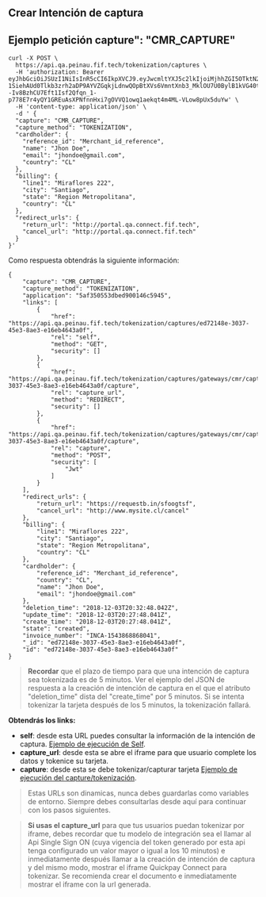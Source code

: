 ## Crear Intención de captura

## Ejemplo petición capture": "CMR_CAPTURE"

```
curl -X POST \
  https://api.qa.peinau.fif.tech/tokenization/captures \
  -H 'authorization: Bearer eyJhbGciOiJSUzI1NiIsInR5cCI6IkpXVCJ9.eyJwcmltYXJ5c2lkIjoiMjhhZGI5OTktN2EyZS03MGI4LWMwOTItZTRjMTZhOWU5ZTBhIiwidW5pcXVlX25hbWUiOiJUb2lwYXRvLmNvbSIsImdyb3Vwc2lkIjoiQVBQTCIsImlzcyI6IkZhbGFiZWxsYSIsImF1ZCI6IldlYiIsInR5cGUiOiJCZWFyZXIiLCJzY29wZSI6W10sImlhdCI6MTUxMzE3Nzk1OCwiZXhwIjoxNTEzMTc4ODU4fQ.OYBksNEvNBU012fJt4IhUnQ5g0szPXPmivD2GvprLczjbG6Pd7HeSyWddSCVOAwAXfycNMzwn0nb_6VdYMqbSzE3T9Bu0Oqzih4b_BfLLb4EwpRQ3L0ObFNkJTI2hfIMUNJQ5ohT8b2yR-1SiehAUd0Tlkb3zrh2aDP9AYVZGqkjLdnwQOpBtXVs6VmntXnb3_MklOU7U0BylB1kVG40t9qfSxf79DYTcr3JWs6LdCFDThkudMZtJfnjYsOoqt--Iv8BzhCU7Eft1Isf2Qfqn_1-p778E7r4yQY1GREuAsXPNfnnHxi7gOVVQ1owq1aekqt4m4ML-VLow8pUx5duYw' \
  -H 'content-type: application/json' \
  -d ' {
  "capture": "CMR_CAPTURE",
  "capture_method": "TOKENIZATION",
  "cardholder": {
    "reference_id": "Merchant_id_reference",
    "name": "Jhon Doe",
    "email": "jhondoe@gmail.com",
    "country": "CL"
  },
  "billing": {
    "line1": "Miraflores 222",
    "city": "Santiago",
    "state": "Region Metropolitana",
    "country": "CL"
  },
  "redirect_urls": {
    "return_url": "http://portal.qa.connect.fif.tech",
    "cancel_url": "http://portal.qa.connect.fif.tech"
  }
}'
 ```

Como respuesta obtendrás la siguiente información:

```
{
    "capture": "CMR_CAPTURE",
    "capture_method": "TOKENIZATION",
    "application": "5af350553dbed900146c5945",
    "links": [
        {
            "href": "https://api.qa.peinau.fif.tech/tokenization/captures/ed72148e-3037-45e3-8ae3-e16eb4643a0f",
            "rel": "self",
            "method": "GET",
            "security": []
        },
        {
            "href": "https://api.qa.peinau.fif.tech/tokenization/captures/gateways/cmr/capture/ed72148e-3037-45e3-8ae3-e16eb4643a0f/capture",
            "rel": "capture_url",
            "method": "REDIRECT",
            "security": []
        },
        {
            "href": "https://api.qa.peinau.fif.tech/tokenization/captures/gateways/cmr/capture/ed72148e-3037-45e3-8ae3-e16eb4643a0f/capture",
            "rel": "capture",
            "method": "POST",
            "security": [
                "Jwt"
            ]
        }
    ],
    "redirect_urls": {
        "return_url": "https://requestb.in/sfoogtsf",
        "cancel_url": "http://www.mysite.cl/cancel"
    },
    "billing": {
        "line1": "Miraflores 222",
        "city": "Santiago",
        "state": "Region Metropolitana",
        "country": "CL"
    },
    "cardholder": {
        "reference_id": "Merchant_id_reference",
        "country": "CL",
        "name": "Jhon Doe",
        "email": "jhondoe@gmail.com"
    },
    "deletion_time": "2018-12-03T20:32:48.042Z",
    "update_time": "2018-12-03T20:27:48.041Z",
    "create_time": "2018-12-03T20:27:48.041Z",
    "state": "created",
    "invoice_number": "INCA-1543868868041",
    "_id": "ed72148e-3037-45e3-8ae3-e16eb4643a0f",
    "id": "ed72148e-3037-45e3-8ae3-e16eb4643a0f"
}
```

> **Recordar** que el plazo de tiempo para que una intención de captura sea tokenizada es de 5 minutos. Ver el ejemplo del JSON de respuesta a la creación de intención de captura en el que el atributo "deletion_time" dista del "create_time" por 5 minutos. Si se intenta tokenizar la tarjeta después de los 5 minutos, la tokenización fallará.

**Obtendrás los links:**

- **self**: desde esta URL puedes consultar la información de la intención de captura. [Ejemplo de ejecución de Self](self-capture.md).
- **capture_url**: desde esta se abre el iframe para que usuario complete los datos y tokenice su tarjeta.
- **capture**: desde esta se debe tokenizar/capturar tarjeta [Ejemplo de ejecución del capture/tokenización](json-capture.md).


> Estas URLs son dinamicas, nunca debes guardarlas como variables de entorno. Siempre debes consultarlas desde aquí para continuar con los pasos siguientes.

> **Si usas el capture_url** para que tus usuarios puedan tokenizar por iframe, debes recordar que tu modelo de integración sea el llamar al Api Single Sign ON (cuya vigencia del token generado por esta api tenga configurado un valor mayor o igual a los 10 minutos) e inmediatamente después llamar a la creación de intención de captura y del mismo modo, mostrar el iframe Quickpay Connect para tokenizar. Se recomienda crear el documento e inmediatamente mostrar el iframe con la url generada.
